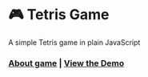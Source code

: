 # 🎮 Tetris Game 
A simple Tetris game in plain JavaScript

### [About game](https://en.wikipedia.org/wiki/Tetris) | [View the Demo](https://icherya.github.io/Tetris/)